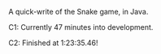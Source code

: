 A quick-write of the Snake game, in Java. 

C1: Currently 47 minutes into development.

C2: Finished at 1:23:35.46!
